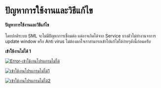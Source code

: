 # ปัญหาการใช้งานและวิธีแก้ไข

#### ปัญหาการใช้งานและวิธีแก้ไข

โดยปกติระบบ SML จะไม่มีปัญหาการเชื่อมต่อ แต่อาจเกิดได้จาก Service
บางตัวไม่ทำงานจาการ update window หรือ Anti virus
ไม่ต้องตกใจเราสามารถเข้าไปแก้ไขได้ง่ายๆดังนี้ก่อนครับ

**เข้าใช้งานไม่ได้ 1**

[![Error-เข้าใช้งานโปรแกรมไม่ได้](http://www.smlaccount.com/manual/wp-content/uploads/2017/10/Error-เข้าใช้งานโปรแกรมไม่ได้.jpg)](http://www.smlaccount.com/manual/wp-content/uploads/2017/10/Error-เข้าใช้งานโปรแกรมไม่ได้.jpg)

[![เข้าใช้งานโปรแกรมไม่ได้1](http://www.smlaccount.com/manual/wp-content/uploads/2017/10/เข้าใช้งานโปรแกรมไม่ได้1.jpg)](http://www.smlaccount.com/manual/wp-content/uploads/2017/10/เข้าใช้งานโปรแกรมไม่ได้1.jpg)

[![เข้าใช้งานโปรแกรมไม่ได้2](http://www.smlaccount.com/manual/wp-content/uploads/2017/10/เข้าใช้งานโปรแกรมไม่ได้2.jpg)](http://www.smlaccount.com/manual/wp-content/uploads/2017/10/เข้าใช้งานโปรแกรมไม่ได้2.jpg)







